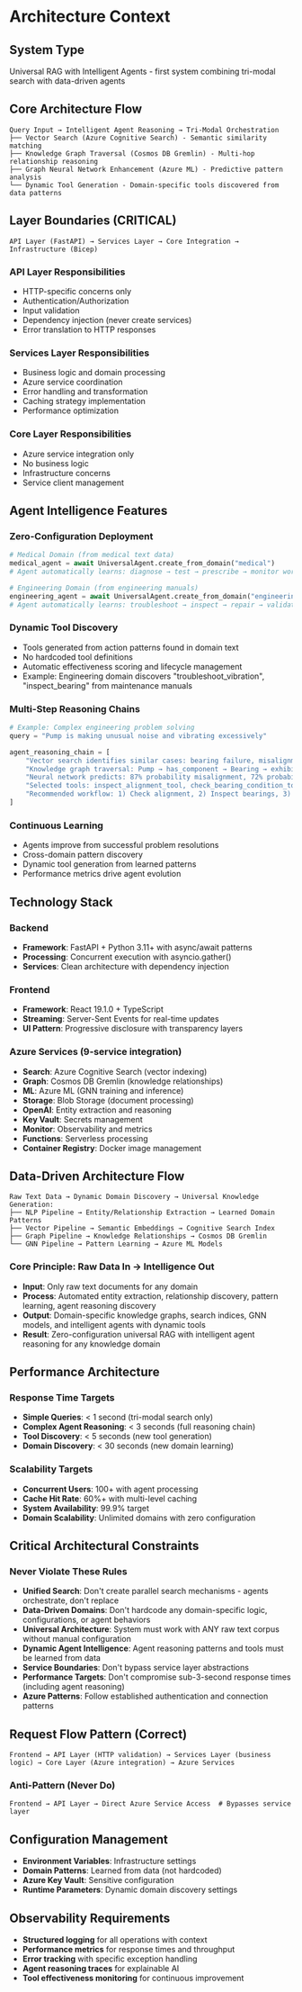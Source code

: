 # Architecture Context

## System Type
Universal RAG with Intelligent Agents - first system combining tri-modal search with data-driven agents

## Core Architecture Flow
```
Query Input → Intelligent Agent Reasoning → Tri-Modal Orchestration
├── Vector Search (Azure Cognitive Search) - Semantic similarity matching
├── Knowledge Graph Traversal (Cosmos DB Gremlin) - Multi-hop relationship reasoning  
├── Graph Neural Network Enhancement (Azure ML) - Predictive pattern analysis
└── Dynamic Tool Generation - Domain-specific tools discovered from data patterns
```

## Layer Boundaries (CRITICAL)
```
API Layer (FastAPI) → Services Layer → Core Integration → Infrastructure (Bicep)
```

### API Layer Responsibilities
- HTTP-specific concerns only
- Authentication/Authorization
- Input validation  
- Dependency injection (never create services)
- Error translation to HTTP responses

### Services Layer Responsibilities  
- Business logic and domain processing
- Azure service coordination
- Error handling and transformation
- Caching strategy implementation
- Performance optimization

### Core Layer Responsibilities
- Azure service integration only
- No business logic
- Infrastructure concerns
- Service client management

## Agent Intelligence Features

### Zero-Configuration Deployment
```python
# Medical Domain (from medical text data)
medical_agent = await UniversalAgent.create_from_domain("medical")
# Agent automatically learns: diagnose → test → prescribe → monitor workflows

# Engineering Domain (from engineering manuals)  
engineering_agent = await UniversalAgent.create_from_domain("engineering")
# Agent automatically learns: troubleshoot → inspect → repair → validate workflows
```

### Dynamic Tool Discovery
- Tools generated from action patterns found in domain text
- No hardcoded tool definitions
- Automatic effectiveness scoring and lifecycle management
- Example: Engineering domain discovers "troubleshoot_vibration", "inspect_bearing" from maintenance manuals

### Multi-Step Reasoning Chains
```python
# Example: Complex engineering problem solving
query = "Pump is making unusual noise and vibrating excessively"

agent_reasoning_chain = [
    "Vector search identifies similar cases: bearing failure, misalignment, cavitation",
    "Knowledge graph traversal: Pump → has_component → Bearing → exhibits → Vibration → indicates → Misalignment", 
    "Neural network predicts: 87% probability misalignment, 72% probability bearing wear",
    "Selected tools: inspect_alignment_tool, check_bearing_condition_tool, measure_vibration_tool",
    "Recommended workflow: 1) Check alignment, 2) Inspect bearings, 3) Measure vibration patterns"
]
```

### Continuous Learning
- Agents improve from successful problem resolutions
- Cross-domain pattern discovery
- Dynamic tool generation from learned patterns
- Performance metrics drive agent evolution

## Technology Stack

### Backend
- **Framework**: FastAPI + Python 3.11+ with async/await patterns
- **Processing**: Concurrent execution with asyncio.gather()
- **Services**: Clean architecture with dependency injection

### Frontend  
- **Framework**: React 19.1.0 + TypeScript
- **Streaming**: Server-Sent Events for real-time updates
- **UI Pattern**: Progressive disclosure with transparency layers

### Azure Services (9-service integration)
- **Search**: Azure Cognitive Search (vector indexing)
- **Graph**: Cosmos DB Gremlin (knowledge relationships) 
- **ML**: Azure ML (GNN training and inference)
- **Storage**: Blob Storage (document processing)
- **OpenAI**: Entity extraction and reasoning
- **Key Vault**: Secrets management
- **Monitor**: Observability and metrics
- **Functions**: Serverless processing
- **Container Registry**: Docker image management

## Data-Driven Architecture Flow
```
Raw Text Data → Dynamic Domain Discovery → Universal Knowledge Generation:
├── NLP Pipeline → Entity/Relationship Extraction → Learned Domain Patterns
├── Vector Pipeline → Semantic Embeddings → Cognitive Search Index  
├── Graph Pipeline → Knowledge Relationships → Cosmos DB Gremlin
└── GNN Pipeline → Pattern Learning → Azure ML Models
```

### Core Principle: Raw Data In → Intelligence Out
- **Input**: Only raw text documents for any domain
- **Process**: Automated entity extraction, relationship discovery, pattern learning, agent reasoning discovery
- **Output**: Domain-specific knowledge graphs, search indices, GNN models, and intelligent agents with dynamic tools
- **Result**: Zero-configuration universal RAG with intelligent agent reasoning for any knowledge domain

## Performance Architecture

### Response Time Targets
- **Simple Queries**: < 1 second (tri-modal search only)
- **Complex Agent Reasoning**: < 3 seconds (full reasoning chain)
- **Tool Discovery**: < 5 seconds (new tool generation)
- **Domain Discovery**: < 30 seconds (new domain learning)

### Scalability Targets
- **Concurrent Users**: 100+ with agent processing
- **Cache Hit Rate**: 60%+ with multi-level caching
- **System Availability**: 99.9% target
- **Domain Scalability**: Unlimited domains with zero configuration

## Critical Architectural Constraints

### Never Violate These Rules
- **Unified Search**: Don't create parallel search mechanisms - agents orchestrate, don't replace
- **Data-Driven Domains**: Don't hardcode any domain-specific logic, configurations, or agent behaviors  
- **Universal Architecture**: System must work with ANY raw text corpus without manual configuration
- **Dynamic Agent Intelligence**: Agent reasoning patterns and tools must be learned from data
- **Service Boundaries**: Don't bypass service layer abstractions
- **Performance Targets**: Don't compromise sub-3-second response times (including agent reasoning)
- **Azure Patterns**: Follow established authentication and connection patterns

## Request Flow Pattern (Correct)
```
Frontend → API Layer (HTTP validation) → Services Layer (business logic) → Core Layer (Azure integration) → Azure Services
```

### Anti-Pattern (Never Do)
```
Frontend → API Layer → Direct Azure Service Access  # Bypasses service layer
```

## Configuration Management
- **Environment Variables**: Infrastructure settings
- **Domain Patterns**: Learned from data (not hardcoded)
- **Azure Key Vault**: Sensitive configuration
- **Runtime Parameters**: Dynamic domain discovery settings

## Observability Requirements
- **Structured logging** for all operations with context
- **Performance metrics** for response times and throughput
- **Error tracking** with specific exception handling
- **Agent reasoning traces** for explainable AI
- **Tool effectiveness monitoring** for continuous improvement